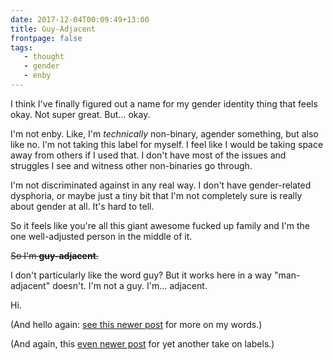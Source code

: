 ```yaml
---
date: 2017-12-04T00:09:49+13:00
title: Guy-Adjacent
frontpage: false
tags:
   - thought
   - gender
   - enby
---
```


I think I've finally figured out a name for my gender identity thing that feels
okay. Not super great. But… okay.

I'm not enby. Like, I'm _technically_ non-binary, agender something, but also
like no. I'm not taking this label for myself. I feel like I would be taking
space away from others if I used that. I don't have most of the issues and
struggles I see and witness other non-binaries go through.

I'm not discriminated against in any real way. I don't have gender-related
dysphoria, or maybe just a tiny bit that I'm not completely sure is really
about gender at all. It's hard to tell.

So it feels like you're all this giant awesome fucked up family and I'm the one
well-adjusted person in the middle of it.

<s>So I'm **guy-adjacent**.</s>

I don't particularly like the word guy? But it works here in a way
"man-adjacent" doesn't. I'm not a guy. I'm… adjacent.

Hi.

(And hello again: [see this newer post][more-words] for more on my words.)

(And again, this [even newer post](/2020/jun/22/check-all-applicable-labels) for yet another take on labels.)

[more-words]: /2018/sep/13/my-words

